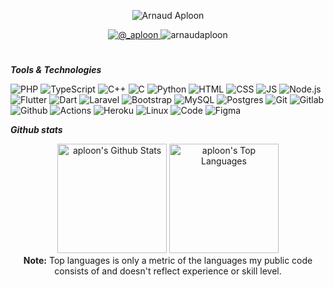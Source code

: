 <p align="center">
   <img src="https://github-readme-streak-stats.herokuapp.com?user=aploon&theme=black-ice&hide_border=true" alt="Arnaud Aploon">
</p>

<p align="center"> 
   <a href="https://twitter.com/_aploon" target="blank">
    <img src="https://img.shields.io/twitter/follow/_aploon?style=for-the-badge&logo=x" alt="@_aploon" />
   </a>
   <img src="https://komarev.com/ghpvc/?username=arnaudaploon&label=Profile%20views&color=0e75b6&style=for-the-badge" alt="arnaudaploon" />
</p>

<h1></h1>

***Tools & Technologies***

![PHP](https://img.shields.io/badge/php-%23777BB4.svg?style=for-the-badge&logo=php&logoColor=white) ![TypeScript](https://img.shields.io/badge/typescript-%23007ACC.svg?style=for-the-badge&logo=typescript&logoColor=white) ![C++](https://img.shields.io/badge/c++-%2300599C.svg?style=for-the-badge&logo=c%2B%2B&logoColor=white) ![C](https://img.shields.io/badge/c-%2300599C.svg?style=for-the-badge&logo=c&logoColor=white) ![Python](https://img.shields.io/badge/python-%2314354C.svg?style=for-the-badge&logo=python&logoColor=white) ![HTML](https://img.shields.io/badge/html5-%23E34F26.svg?style=for-the-badge&logo=html5&logoColor=white) ![CSS](https://img.shields.io/badge/css3-%231572B6.svg?style=for-the-badge&logo=css3&logoColor=white) ![JS](https://img.shields.io/badge/javascript-%23323330.svg?style=for-the-badge&logo=javascript&logoColor=%23F7DF1E) ![Node.js](https://img.shields.io/badge/node.js-%2343853D.svg?style=for-the-badge&logo=node-dot-js&logoColor=white) ![Flutter](https://img.shields.io/badge/Flutter-%2302569B.svg?style=for-the-badge&logo=Flutter&logoColor=white) ![Dart](https://img.shields.io/badge/dart-%230175C2.svg?style=for-the-badge&logo=dart&logoColor=white) ![Laravel](https://img.shields.io/badge/laravel-%23FF2D20.svg?style=for-the-badge&logo=laravel&logoColor=white) ![Bootstrap](https://img.shields.io/badge/bootstrap-%23563D7C.svg?style=for-the-badge&logo=bootstrap&logoColor=white) ![MySQL](https://img.shields.io/badge/mysql-%2300f.svg?style=for-the-badge&logo=mysql&logoColor=white) ![Postgres](https://img.shields.io/badge/postgres-%23316192.svg?style=for-the-badge&logo=postgresql&logoColor=white) ![Git](https://img.shields.io/badge/git-%23F05033.svg?style=for-the-badge&logo=git&logoColor=white) ![Gitlab](https://img.shields.io/badge/gitlab-%23181717.svg?style=for-the-badge&logo=gitlab&logoColor=white) ![Github](https://img.shields.io/badge/github-%23121011.svg?style=for-the-badge&logo=github&logoColor=white) ![Actions](https://img.shields.io/badge/githubactions-%232671E5.svg?style=for-the-badge&logo=githubactions&logoColor=white) ![Heroku](https://img.shields.io/badge/heroku-%23430098.svg?style=for-the-badge&logo=heroku&logoColor=white) ![Linux](https://img.shields.io/badge/Linux-FCC624?style=for-the-badge&logo=linux&logoColor=black) ![Code](https://img.shields.io/badge/VisualStudioCode-0078d7.svg?style=for-the-badge&logo=visual-studio-code&logoColor=white) ![Figma](https://img.shields.io/badge/figma-%23F24E1E.svg?style=for-the-badge&logo=figma&logoColor=white)


***Github stats***

<p align="center">
   <a href="https://github.com/anuraghazra/github-readme-stats"><img alt="aploon's Github Stats" src="https://denvercoder1-github-readme-stats.vercel.app/api/?username=aploon&show_icons=true&include_all_commits=true&count_private=true&theme=dracula&hide_border=true&bg_color=151515&title_color=00e6fe" height="175px"/></a>
  <a href="https://github.com/anuraghazra/github-readme-stats"><img alt="aploon's Top Languages" src="https://github-readme-stats-sigma-five.vercel.app/api/top-langs/?username=aploon&langs_count=8&layout=compact&theme=dracula&hide_border=true&bg_color=151515&title_color=00e6fe&hide=Jupyter%20Notebook" height="175px"/></a>
  <br/>
  <b>Note:</b> Top languages is only a metric of the languages my public code consists of and doesn't reflect experience or skill level.
</p>
